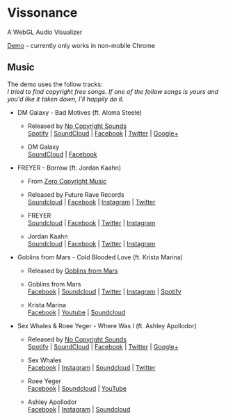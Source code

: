 # Vissonance
A WebGL Audio Visualizer

[Demo](https://tariqksoliman.github.io/Vissonance/) - currently only works in non-mobile Chrome

## Music
The demo uses the follow tracks:  
*I tried to find copyright free songs. If one of the follow songs is yours and you'd like it taken down, I'll happily do it.*


* DM Galaxy - Bad Motives (ft. Aloma Steele)  
  * Released by [No Copyright Sounds](https://www.youtube.com/user/NoCopyrightSounds)  
    [Spotify](http://spoti.fi/NCS) | [SoundCloud](http://soundcloud.com/nocopyrightsounds) | [Facebook](http://facebook.com/NoCopyrightSounds) | [Twitter](http://twitter.com/NCSounds) | [Google+](http://google.com/+nocopyrightsounds)  

  * DM Galaxy  
    [SoundCloud](http://soundcloud.com/dmgalaxy) | [Facebook](http://www.facebook.com/DmGalaxy)  

* FREYER - Borrow (ft. Jordan Kaahn) 
  * From [Zero Copyright Music](https://www.youtube.com/channel/UCFDu_q_3Jnv8nxL7FhWtJVg)  

  * Released by Future Rave Records  
    [Soundcloud](https://soundcloud.com/futurerave) | [Facebook](https://www.facebook.com/futureraverecords) | [Instagram](https://www.instagram.com/futureraverecords/) | [Twitter](https://twitter.com/futureraverec)

  * FREYER  
    [Soundcloud](https://soundcloud.com/iamfreyer) | [Facebook](https://www.facebook.com/Freyerdj) | [Twitter](https://twitter.com/freyerofficial) | [Instagram](https://www.instagram.com/freyersounds/)

  * Jordan Kaahn  
    [Soundcloud](https://soundcloud.com/jordankaahn) | [Facebook](https://www.facebook.com/jordankaahn) | [Twitter](https://twitter.com/jordankaahn) | [Instagram](https://www.instagram.com/jordankaahn/)

* Goblins from Mars - Cold Blooded Love (ft. Krista Marina)  
  * Released by [Goblins from Mars](https://www.youtube.com/channel/UC7r8TN-JGGrTyCmIJSShdkw)  
  * Goblins from Mars  
    [Facebook](https://www.facebook.com/goblinsfrommars) | [Soundcloud](https://soundcloud.com/goblinsfrommars) | [Twitter](https://twitter.com/boris_and_mike) | [Instagram](https://www.instagram.com/goblins_from_mars/) | [Spotify](https://play.spotify.com/artist/43X1WUBfHuL1XJYckslH5U?play=true&utm_source=open.spotify.com&utm_medium=open)  

  * Krista Marina  
    [Facebook](https://www.facebook.com/kristamarinamusic) | [Youtube](https://www.youtube.com/channel/UC0BEb1bKsrOyuL_MKcAIZsw) | [Soundcloud](https://soundcloud.com/kristamarina)

* Sex Whales & Roee Yeger - Where Was I (ft. Ashley Apollodor)
    * Released by [No Copyright Sounds](https://www.youtube.com/user/NoCopyrightSounds)  
      [Spotify](http://spoti.fi/NCS) | [SoundCloud](http://soundcloud.com/nocopyrightsounds) | [Facebook](http://facebook.com/NoCopyrightSounds) | [Twitter](http://twitter.com/NCSounds) | [Google+](http://google.com/+nocopyrightsounds)
  
  * Sex Whales  
    [Facebook](https://www.facebook.com/SexWhalesOff) | [Instagram](https://instagram.com/talrochman/) | [Soundcloud](https://soundcloud.com/sex-whales) | [Twitter](https://twitter.com/sex_whales7)

  * Roee Yeger  
    [Facebook](https://www.facebook.com/roeeyegermusic) | [Soundcloud](https://soundcloud.com/roee-yeger) | [YouTube](https://www.youtube.com/user/RoeeYegerOfficial)

  * Ashley Apollodor  
    [Facebook](http://www.facebook.com/BeneathHerSkin/) | [Instagram](http://instagram.com/ashleyapollodor/) | [Soundcloud](http://soundcloud.com/ashleyapollodor)
